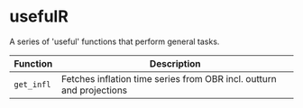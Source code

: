 # usefulR

A series of 'useful' functions that perform general tasks.

| Function | Description |
|----|----|
| `get_infl` | Fetches inflation time series from OBR incl. outturn and projections |
